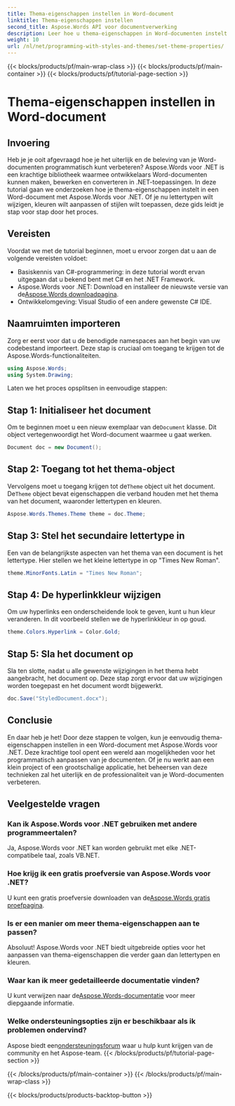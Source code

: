 ```yaml
---
title: Thema-eigenschappen instellen in Word-document
linktitle: Thema-eigenschappen instellen
second_title: Aspose.Words API voor documentverwerking
description: Leer hoe u thema-eigenschappen in Word-documenten instelt met Aspose.Words voor .NET. Volg onze stapsgewijze handleiding om lettertypen en kleuren eenvoudig aan te passen.
weight: 10
url: /nl/net/programming-with-styles-and-themes/set-theme-properties/
---
```


{{< blocks/products/pf/main-wrap-class >}}
{{< blocks/products/pf/main-container >}}
{{< blocks/products/pf/tutorial-page-section >}}

# Thema-eigenschappen instellen in Word-document

## Invoering

Heb je je ooit afgevraagd hoe je het uiterlijk en de beleving van je Word-documenten programmatisch kunt verbeteren? Aspose.Words voor .NET is een krachtige bibliotheek waarmee ontwikkelaars Word-documenten kunnen maken, bewerken en converteren in .NET-toepassingen. In deze tutorial gaan we onderzoeken hoe je thema-eigenschappen instelt in een Word-document met Aspose.Words voor .NET. Of je nu lettertypen wilt wijzigen, kleuren wilt aanpassen of stijlen wilt toepassen, deze gids leidt je stap voor stap door het proces.

## Vereisten

Voordat we met de tutorial beginnen, moet u ervoor zorgen dat u aan de volgende vereisten voldoet:

- Basiskennis van C#-programmering: in deze tutorial wordt ervan uitgegaan dat u bekend bent met C# en het .NET Framework.
-  Aspose.Words voor .NET: Download en installeer de nieuwste versie van de[Aspose.Words downloadpagina](https://releases.aspose.com/words/net/).
- Ontwikkelomgeving: Visual Studio of een andere gewenste C# IDE.

## Naamruimten importeren

Zorg er eerst voor dat u de benodigde namespaces aan het begin van uw codebestand importeert. Deze stap is cruciaal om toegang te krijgen tot de Aspose.Words-functionaliteiten.

```csharp
using Aspose.Words;
using System.Drawing;
```

Laten we het proces opsplitsen in eenvoudige stappen:

## Stap 1: Initialiseer het document

 Om te beginnen moet u een nieuw exemplaar van de`Document` klasse. Dit object vertegenwoordigt het Word-document waarmee u gaat werken.

```csharp
Document doc = new Document();
```

## Stap 2: Toegang tot het thema-object

Vervolgens moet u toegang krijgen tot de`Theme` object uit het document. De`Theme` object bevat eigenschappen die verband houden met het thema van het document, waaronder lettertypen en kleuren.

```csharp
Aspose.Words.Themes.Theme theme = doc.Theme;
```

## Stap 3: Stel het secundaire lettertype in

Een van de belangrijkste aspecten van het thema van een document is het lettertype. Hier stellen we het kleine lettertype in op "Times New Roman".

```csharp
theme.MinorFonts.Latin = "Times New Roman";
```

## Stap 4: De hyperlinkkleur wijzigen

Om uw hyperlinks een onderscheidende look te geven, kunt u hun kleur veranderen. In dit voorbeeld stellen we de hyperlinkkleur in op goud.

```csharp
theme.Colors.Hyperlink = Color.Gold;
```

## Stap 5: Sla het document op

Sla ten slotte, nadat u alle gewenste wijzigingen in het thema hebt aangebracht, het document op. Deze stap zorgt ervoor dat uw wijzigingen worden toegepast en het document wordt bijgewerkt.

```csharp
doc.Save("StyledDocument.docx");
```

## Conclusie

En daar heb je het! Door deze stappen te volgen, kun je eenvoudig thema-eigenschappen instellen in een Word-document met Aspose.Words voor .NET. Deze krachtige tool opent een wereld aan mogelijkheden voor het programmatisch aanpassen van je documenten. Of je nu werkt aan een klein project of een grootschalige applicatie, het beheersen van deze technieken zal het uiterlijk en de professionaliteit van je Word-documenten verbeteren.

## Veelgestelde vragen

### Kan ik Aspose.Words voor .NET gebruiken met andere programmeertalen?  
Ja, Aspose.Words voor .NET kan worden gebruikt met elke .NET-compatibele taal, zoals VB.NET.

### Hoe krijg ik een gratis proefversie van Aspose.Words voor .NET?  
 U kunt een gratis proefversie downloaden van de[Aspose.Words gratis proefpagina](https://releases.aspose.com/).

### Is er een manier om meer thema-eigenschappen aan te passen?  
Absoluut! Aspose.Words voor .NET biedt uitgebreide opties voor het aanpassen van thema-eigenschappen die verder gaan dan lettertypen en kleuren.

### Waar kan ik meer gedetailleerde documentatie vinden?  
 U kunt verwijzen naar de[Aspose.Words-documentatie](https://reference.aspose.com/words/net/) voor meer diepgaande informatie.

### Welke ondersteuningsopties zijn er beschikbaar als ik problemen ondervind?  
 Aspose biedt een[ondersteuningsforum](https://forum.aspose.com/c/words/8) waar u hulp kunt krijgen van de community en het Aspose-team.
{{< /blocks/products/pf/tutorial-page-section >}}

{{< /blocks/products/pf/main-container >}}
{{< /blocks/products/pf/main-wrap-class >}}

{{< blocks/products/products-backtop-button >}}
